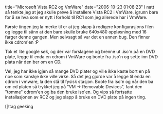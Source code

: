 title="Microsoft Vista RC2 og VmWare"
date="2006-10-23 01:08:23"
I natt så tenkte jeg at jeg skulle prøve å installere Vista RC2 i VmWare, igrunn bare for å se hva som er nytt i forhold til RC1 som jeg allerede har i VmWare.

Første tingen jeg la merke til er at jeg slapp å redigere konfigurasjons filen og legge til sånn at den bare skulle bruke 640x480 oppløsning med 16 farger denne gangen. Men selvsagt så var det en annen bug. Den finner ikke cdrom'en :P

Tok et lite google søk, og der var forslagene og brenne ut .iso'n på en DVD plate, legge til enda en cdrom i VmWare og boote fra .iso'n og sette inn DVD plata når den ber om en CD.

Vel, jeg har ikke igjen så mange DVD plater og ville ikke kaste bort en på noe som kanskje ikke ville virke. Så det jeg gjorde var å legge til enda en cdrom i vmware, la den stå til fysisk stasjon. Boote fra iso'n og når den ba om cd platen så trykket jeg på "VM -> Removable Devices", fant den "tomme" cdrom'en og ba den bruke iso'en. Og vips så fortsatte installasjonen av RC2 og jeg slapp å bruke en DVD plate på ingen ting.

[[!tag  geeking
